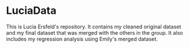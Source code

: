# LuciaData
This is Lucia Ersfeld's repository. It contains my cleaned original dataset and my final dataset that was merged with the others in the group.
It also includes my regression analysis using Emily's merged dataset. 

